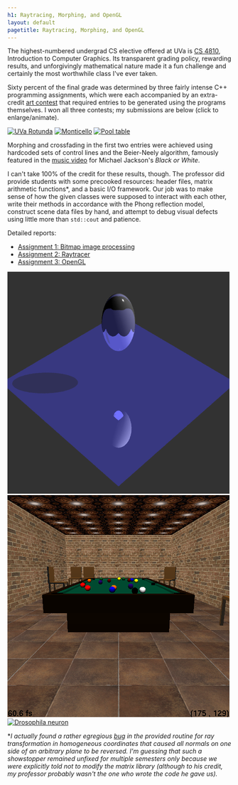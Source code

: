 ```yaml
---
h1: Raytracing, Morphing, and OpenGL
layout: default
pagetitle: Raytracing, Morphing, and OpenGL
---
```

The highest-numbered undergrad CS elective offered at UVa is [CS 4810](http://www.cs.virginia.edu/~gfx/Courses/2012/IntroGraphics/schedule.html), Introduction to Computer Graphics. Its transparent grading policy, rewarding results, and unforgivingly mathematical nature made it a fun challenge and certainly the most worthwhile class I've ever taken.

Sixty percent of the final grade was determined by three fairly intense C++ programming assignments, which were each accompanied by an extra-credit [art contest](http://people.virginia.edu/~sj6re/Fall2012CS4810.html) that required entries to be generated using the programs themselves. I won all three contests; my submissions are below (click to enlarge/animate).

<p class="text-centered">
  <a href="/files/gfx1/nc5rk_HTML/nc5rk.art.1.gif" data-lightbox="contest" class="nounderline" title="UVa Rotunda"><img src="/img/raytracer-1.jpg" alt="UVa Rotunda"></a>
  <a href="/files/gfx2/nc5rk_HTML/nc5rk.art.1.gif" data-lightbox="contest" class="nounderline" title="Monticello"><img src="/img/raytracer-2.jpg" alt="Monticello"></a>
  <a href="/files/gfx3/nc5rk_HTML/nc5rk.art.1.png" data-lightbox="contest" class="nounderline" title="Pool table"><img src="/img/raytracer-3.jpg" alt="Pool table"></a>
</p>

Morphing and crossfading in the first two entries were achieved using hardcoded sets of control lines and the Beier-Neely algorithm, famously featured in the [music video](http://youtu.be/tyBs6-cmFvQ?t=3m36s) for Michael Jackson's *Black or White*.

I can't take 100% of the credit for these results, though. The professor did provide students with some precooked resources: header files, matrix arithmetic functions*, and a basic I/O framework. Our job was to make sense of how the given classes were supposed to interact with each other, write their methods in accordance with the Phong reflection model, construct scene data files by hand, and attempt to debug visual defects using little more than `std::cout` and patience.

Detailed reports:

- [Assignment 1: Bitmap image processing](/files/gfx1/nc5rk)
- [Assignment 2: Raytracer](/files/gfx2/nc5rk)
- [Assignment 3: OpenGL](/files/gfx3/nc5rk)

<p class="text-centered">
  <a href="/files/gfx2/nc5rk_HTML/jitter.bmp" data-lightbox="lightbox" class="nounderline" title="Standard test image"><img src="/files/gfx2/nc5rk_HTML/jitter.bmp" alt="Standard test image"></a>
  <a href="/files/gfx3/nc5rk_HTML/room.png" data-lightbox="lightbox" class="nounderline" title="Pool table"><img src="/files/gfx3/nc5rk_HTML/room.png" alt="Pool table"></a>
  <a href="/files/gfx3/nc5rk_HTML/nc5rk.art.2.gif" data-lightbox="lightbox" class="nounderline" title="Drosophila neuron"><img src="/img/raytracer-4.jpg" alt="Drosophila neuron"></a>
</p>

**I actually found a rather egregious [bug](/files/gfx2/nc5rk#bug) in the provided routine for ray transformation in homogeneous coordinates that caused all normals on one side of an arbitrary plane to be reversed. I'm guessing that such a showstopper remained unfixed for multiple semesters only because we were explicitly told not to modify the matrix library (although to his credit, my professor probably wasn't the one who wrote the code he gave us).*

<script type="text/javascript">
  var img1 = new Image(),
    img2 = new Image();
    img3 = new Image();
  img1.src = "/files/gfx1/nc5rk_HTML/nc5rk.art.1.gif";
  img2.src = "/files/gfx2/nc5rk_HTML/nc5rk.art.1.gif";
  img3.src = "/files/gfx3/nc5rk_HTML/nc5rk.art.1.png";
</script>
